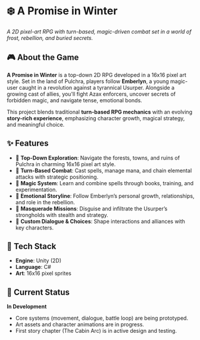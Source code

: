 # ❄️ A Promise in Winter

_A 2D pixel-art RPG with turn-based, magic-driven combat set in a world of frost, rebellion, and buried secrets._

## 🎮 About the Game

**A Promise in Winter** is a top-down 2D RPG developed in a 16x16 pixel art style. Set in the land of Pulchra, players follow **Emberlyn**, a young magic-user caught in a revolution against a tyrannical Usurper. Alongside a growing cast of allies, you'll fight Azax enforcers, uncover secrets of forbidden magic, and navigate tense, emotional bonds.

This project blends traditional **turn-based RPG mechanics** with an evolving **story-rich experience**, emphasizing character growth, magical strategy, and meaningful choice.

## ✨ Features

- 🔹 **Top-Down Exploration**: Navigate the forests, towns, and ruins of Pulchra in charming 16x16 pixel art style.
- 🔹 **Turn-Based Combat**: Cast spells, manage mana, and chain elemental attacks with strategic positioning.
- 🔹 **Magic System**: Learn and combine spells through books, training, and experimentation.
- 🔹 **Emotional Storyline**: Follow Emberlyn’s personal growth, relationships, and role in the rebellion.
- 🔹 **Masquerade Missions**: Disguise and infiltrate the Usurper’s strongholds with stealth and strategy.
- 🔹 **Custom Dialogue & Choices**: Shape interactions and alliances with key characters.

## 🧪 Tech Stack

- **Engine**: Unity (2D)
- **Language**: C#
- **Art**: 16x16 pixel sprites

## 🚧 Current Status

**In Development**  
- Core systems (movement, dialogue, battle loop) are being prototyped.  
- Art assets and character animations are in progress.  
- First story chapter (The Cabin Arc) is in active design and testing.
